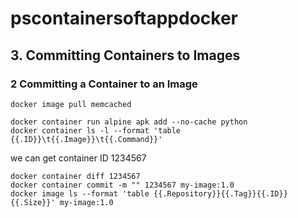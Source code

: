 # pscontainersoftappdocker
## 3. Committing Containers to Images
### 2 Committing a Container to an Image
```
docker image pull memcached
```

```
docker container run alpine apk add --no-cache python
docker container ls -l --format 'table {{.ID}}\t{{.Image}}\t{{.Command}}'
```
we can get container ID 1234567
```
docker container diff 1234567
docker container commit -m "" 1234567 my-image:1.0
docker image ls --format 'table {{.Repository}}{{.Tag}}{{.ID}}{{.Size}}' my-image:1.0
```
